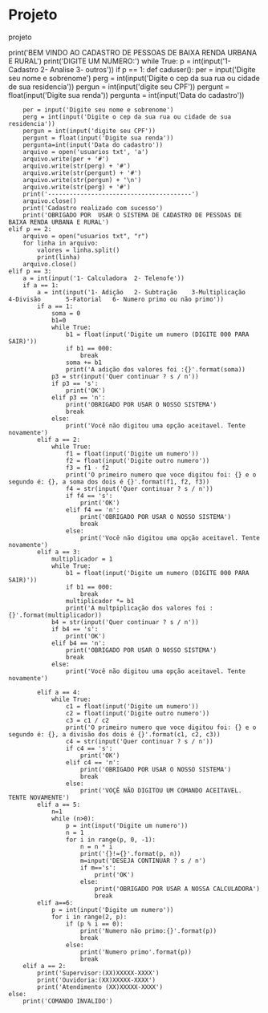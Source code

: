 # Projeto
projeto

print('BEM VINDO AO CADASTRO DE PESSOAS DE BAIXA RENDA URBANA E RURAL')
print('DIGITE UM NUMERO:')
while True:
    p = int(input('1- Cadastro     2- Analise      3- outros'))
    if p == 1:
        def caduser():
            per = input('Digite seu nome e sobrenome')
            perg = int(input('Digite o cep da sua rua ou cidade de sua residencia'))
            pergun = int(input('digite seu CPF'))
            pergunt = float(input('Digite sua renda'))
            pergunta = int(input('Data do cadastro'))

        per = input('Digite seu nome e sobrenome')
        perg = int(input('Digite o cep da sua rua ou cidade de sua residencia'))
        pergun = int(input('digite seu CPF'))
        pergunt = float(input('Digite sua renda'))
        pergunta=int(input('Data do cadastro'))
        arquivo = open('usuarios txt', 'a')
        arquivo.write(per + '#')
        arquivo.write(str(perg) + '#')
        arquivo.write(str(pergunt) + '#')
        arquivo.write(str(pergun) + '\n')
        arquivo.write(str(perg) + '#')
        print('----------------------------------------')
        arquivo.close()
        print('Cadastro realizado com sucesso')
        print('OBRIGADO POR  USAR O SISTEMA DE CADASTRO DE PESSOAS DE BAIXA RENDA URBANA E RURAL')
    elif p == 2:
        arquivo = open("usuarios txt", "r")
        for linha in arquivo:
            valores = linha.split()
            print(linha)
        arquivo.close()
    elif p == 3:
        a = int(input('1- Calculadora  2- Telenofe'))
        if a == 1:
            a = int(input('1- Adição   2- Subtração    3-Multiplicação     4-Divisão       5-Fatorial   6- Numero primo ou não primo'))
            if a == 1:
                soma = 0
                b1=0
                while True:
                    b1 = float(input('Digite um numero (DIGITE 000 PARA SAIR)'))
                    if b1 == 000:
                        break
                    soma += b1
                    print('A adição dos valores foi :{}'.format(soma))
                p3 = str(input('Quer continuar ? s / n'))
                if p3 == 's':
                    print('OK')
                elif p3 == 'n':
                    print('OBRIGADO POR USAR O NOSSO SISTEMA')
                    break
                else:
                    print('Você não digitou uma opção aceitavel. Tente novamente')
            elif a == 2:
                while True:
                    f1 = float(input('Digite um numero'))
                    f2 = float(input('Digite outro numero'))
                    f3 = f1 - f2
                    print('O primeiro numero que voce digitou foi: {} e o segundo é: {}, a soma dos dois é {}'.format(f1, f2, f3))
                    f4 = str(input('Quer continuar ? s / n'))
                    if f4 == 's':
                        print('OK')
                    elif f4 == 'n':
                        print('OBRIGADO POR USAR O NOSSO SISTEMA')
                        break
                    else:
                        print('Você não digitou uma opção aceitavel. Tente novamente')
            elif a == 3:
                multiplicador = 1
                while True:
                    b1 = float(input('Digite um numero (DIGITE 000 PARA SAIR)'))
                    if b1 == 000:
                        break
                    multiplicador *= b1
                    print('A multpiplicação dos valores foi :{}'.format(multiplicador))
                b4 = str(input('Quer continuar ? s / n'))
                if b4 == 's':
                    print('OK')
                elif b4 == 'n':
                    print('OBRIGADO POR USAR O NOSSO SISTEMA')
                    break
                else:
                    print('Você não digitou uma opção aceitavel. Tente novamente')

            elif a == 4:
                while True:
                    c1 = float(input('Digite um numero'))
                    c2 = float(input('Digite outro numero'))
                    c3 = c1 / c2
                    print('O primeiro numero que voce digitou foi: {} e o segundo é: {}, a divisão dos dois é {}'.format(c1, c2, c3))
                    c4 = str(input('Quer continuar ? s / n'))
                    if c4 == 's':
                        print('OK')
                    elif c4 == 'n':
                        print('OBRIGADO POR USAR O NOSSO SISTEMA')
                        break
                    else:
                        print('VOÇÊ NÃO DIGITOU UM COMANDO ACEITAVEL. TENTE NOVAMENTE')
            elif a == 5:
                n=1
                while (n>0):
                    p = int(input('Digite um numero'))
                    n = 1
                    for i in range(p, 0, -1):
                        n = n * i
                        print('{}!={}'.format(p, n))
                        m=input('DESEJA CONTINUAR ? s / n')
                        if m=='s':
                            print('OK')
                        else:
                            print('OBRIGADO POR USAR A NOSSA CALCULADORA')
                            break
            elif a==6:
                p = int(input('Digite um numero'))
                for i in range(2, p):
                    if (p % i == 0):
                        print('Numero não primo:{}'.format(p))
                        break
                    else:
                        print('Numero primo'.format(p))
                        break
        elif a == 2:
            print('Supervisor:(XX)XXXXX-XXXX')
            print('Ouvidoria:(XX)XXXXX-XXXX')
            print('Atendimento (XX)XXXXX-XXXX')
    else:
        print('COMANDO INVALIDO')
